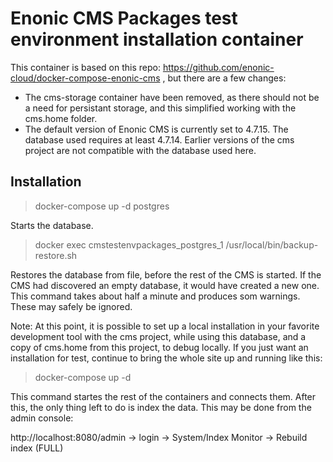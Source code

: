 # Enonic CMS Packages test environment  installation container
This container is based on this repo: https://github.com/enonic-cloud/docker-compose-enonic-cms , but there are a few changes:

 * The cms-storage container have been removed, as there should not be a need for persistant storage, and this simplified working with the cms.home folder.
 * The default version of Enonic CMS is currently set to 4.7.15.  The database used requires at least 4.7.14.  Earlier versions of the cms project are not compatible with the database used here.

## Installation

   > docker-compose up -d postgres

Starts the database.

   > docker exec cmstestenvpackages_postgres_1 /usr/local/bin/backup-restore.sh

Restores the database from file, before the rest of the CMS is started.  If the CMS had discovered an empty database, it would have created a new one.
This command takes about half a minute and produces som warnings.  These may safely be ignored.

Note: At this point, it is possible to set up a local installation in your favorite development tool with the cms project, while using this database, and a copy of cms.home from this project, to debug locally.  If you just want an installation for test, continue to bring the whole site up and running like this:

   > docker-compose up -d


This command startes the rest of the containers and connects them.  After this, the only thing left to do is index the data.  This may be done from the admin console:

http://localhost:8080/admin -> login -> System/Index Monitor -> Rebuild index (FULL)

